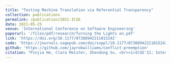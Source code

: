 ```yaml
---
title: "Testing Machine Translation via Referential Transparency"
collection: publications
permalink: /publication/2021-ICSE
date: 2021-05-25
venue: 'International Conference on Software Engineering'
paperurl: '/files/pdf/research/Turning the Lights on.pdf'
link: 'https://doi.org/10.1177/07388942211015242'
code: 'https://journals.sagepub.com/doi/suppl/10.1177/07388942211015242'
github: 'https://github.com/jayrobwilliams/conflict-preemption'
citation: "Pinjia He, Clara Meister, Zhendong Su. <br><i>ICSE'21: International Conference on Software Engineering</i>"
---
```

